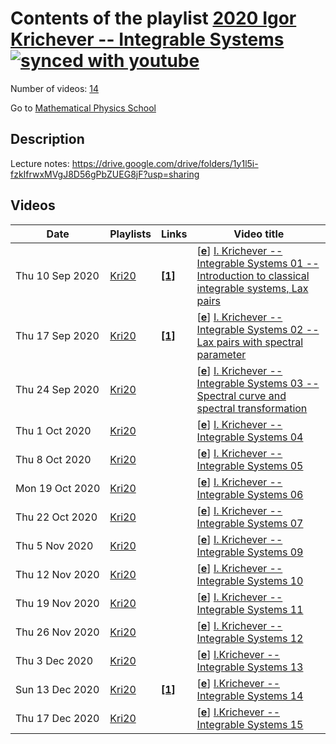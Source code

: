 # Contents of the playlist [2020 Igor Krichever -- Integrable Systems](https://www.youtube.com/playlist?list=PLLGkFbxve672AOMaYwSTrqFRBc00ZnQmb)[![synced with youtube](https://img.shields.io/github/last-commit/mathphysschool/mathphysschool.github.io/autoupdate1?label=synced%20with%20youtube)](#)

Number of videos: [14](#videos)

Go to [Mathematical Physics School](../README.md)

## Description

Lecture notes: <https://drive.google.com/drive/folders/1y1l5i-fzkIfrwxMVgJ8D56gPbZUEG8jF?usp=sharing>

## Videos

|Date|Playlists|Links|Video title|
|---|---|---|---|
| Thu&nbsp;10&nbsp;Sep&nbsp;2020 | [Kri20](../playlists/Kri20 "2020 Igor Krichever -- Integrable Systems") | [**[1]**](https://drive.google.com/drive/folders/1y1l5i-fzkIfrwxMVgJ8D56gPbZUEG8jF?usp=sharing) | [[**e**](https://studio.youtube.com/video/lXeZy9sHgr4/edit "Edit")] [I. Krichever -- Integrable Systems 01 -- Introduction to classical integrable systems, Lax pairs](https://www.youtube.com/watch?v=lXeZy9sHgr4&list=PLLGkFbxve672AOMaYwSTrqFRBc00ZnQmb "Lecture notes: https://drive.google.com/drive/folders/1y1l5i-fzkIfrwxMVgJ8D56gPbZUEG8jF?usp=sharing") |
| Thu&nbsp;17&nbsp;Sep&nbsp;2020 | [Kri20](../playlists/Kri20 "2020 Igor Krichever -- Integrable Systems") | [**[1]**](https://drive.google.com/drive/folders/1y1l5i-fzkIfrwxMVgJ8D56gPbZUEG8jF?usp=sharing) | [[**e**](https://studio.youtube.com/video/5vqotLk_ei4/edit "Edit")] [I. Krichever -- Integrable Systems 02 -- Lax pairs with spectral parameter](https://www.youtube.com/watch?v=5vqotLk_ei4&list=PLLGkFbxve672AOMaYwSTrqFRBc00ZnQmb "Lecture notes: https://drive.google.com/drive/folders/1y1l5i-fzkIfrwxMVgJ8D56gPbZUEG8jF?usp=sharing") |
| Thu&nbsp;24&nbsp;Sep&nbsp;2020 | [Kri20](../playlists/Kri20 "2020 Igor Krichever -- Integrable Systems") |  | [[**e**](https://studio.youtube.com/video/V6aVvtdEStk/edit "Edit")] [I. Krichever -- Integrable Systems 03 -- Spectral curve and spectral transformation](https://www.youtube.com/watch?v=V6aVvtdEStk&list=PLLGkFbxve672AOMaYwSTrqFRBc00ZnQmb) |
| Thu&nbsp;1&nbsp;Oct&nbsp;2020 | [Kri20](../playlists/Kri20 "2020 Igor Krichever -- Integrable Systems") |  | [[**e**](https://studio.youtube.com/video/jPkGvAYGeos/edit "Edit")] [I. Krichever -- Integrable Systems 04](https://www.youtube.com/watch?v=jPkGvAYGeos&list=PLLGkFbxve672AOMaYwSTrqFRBc00ZnQmb) |
| Thu&nbsp;8&nbsp;Oct&nbsp;2020 | [Kri20](../playlists/Kri20 "2020 Igor Krichever -- Integrable Systems") |  | [[**e**](https://studio.youtube.com/video/H-2dxHSOhSM/edit "Edit")] [I. Krichever -- Integrable Systems 05](https://www.youtube.com/watch?v=H-2dxHSOhSM&list=PLLGkFbxve672AOMaYwSTrqFRBc00ZnQmb) |
| Mon&nbsp;19&nbsp;Oct&nbsp;2020 | [Kri20](../playlists/Kri20 "2020 Igor Krichever -- Integrable Systems") |  | [[**e**](https://studio.youtube.com/video/mH8EzvJQZNk/edit "Edit")] [I. Krichever -- Integrable Systems 06](https://www.youtube.com/watch?v=mH8EzvJQZNk&list=PLLGkFbxve672AOMaYwSTrqFRBc00ZnQmb) |
| Thu&nbsp;22&nbsp;Oct&nbsp;2020 | [Kri20](../playlists/Kri20 "2020 Igor Krichever -- Integrable Systems") |  | [[**e**](https://studio.youtube.com/video/fKxTyJ_cZt4/edit "Edit")] [I. Krichever -- Integrable Systems 07](https://www.youtube.com/watch?v=fKxTyJ_cZt4&list=PLLGkFbxve672AOMaYwSTrqFRBc00ZnQmb) |
| Thu&nbsp;5&nbsp;Nov&nbsp;2020 | [Kri20](../playlists/Kri20 "2020 Igor Krichever -- Integrable Systems") |  | [[**e**](https://studio.youtube.com/video/96DZVDkz-3s/edit "Edit")] [I. Krichever -- Integrable Systems 09](https://www.youtube.com/watch?v=96DZVDkz-3s&list=PLLGkFbxve672AOMaYwSTrqFRBc00ZnQmb) |
| Thu&nbsp;12&nbsp;Nov&nbsp;2020 | [Kri20](../playlists/Kri20 "2020 Igor Krichever -- Integrable Systems") |  | [[**e**](https://studio.youtube.com/video/F3jzyEsor3I/edit "Edit")] [I. Krichever -- Integrable Systems 10](https://www.youtube.com/watch?v=F3jzyEsor3I&list=PLLGkFbxve672AOMaYwSTrqFRBc00ZnQmb) |
| Thu&nbsp;19&nbsp;Nov&nbsp;2020 | [Kri20](../playlists/Kri20 "2020 Igor Krichever -- Integrable Systems") |  | [[**e**](https://studio.youtube.com/video/x_uesnXbuFY/edit "Edit")] [I. Krichever -- Integrable Systems 11](https://www.youtube.com/watch?v=x_uesnXbuFY&list=PLLGkFbxve672AOMaYwSTrqFRBc00ZnQmb) |
| Thu&nbsp;26&nbsp;Nov&nbsp;2020 | [Kri20](../playlists/Kri20 "2020 Igor Krichever -- Integrable Systems") |  | [[**e**](https://studio.youtube.com/video/OC487v1TX94/edit "Edit")] [I. Krichever -- Integrable Systems 12](https://www.youtube.com/watch?v=OC487v1TX94&list=PLLGkFbxve672AOMaYwSTrqFRBc00ZnQmb) |
| Thu&nbsp;3&nbsp;Dec&nbsp;2020 | [Kri20](../playlists/Kri20 "2020 Igor Krichever -- Integrable Systems") |  | [[**e**](https://studio.youtube.com/video/smvVkuzmk8U/edit "Edit")] [I.Krichever -- Integrable Systems 13](https://www.youtube.com/watch?v=smvVkuzmk8U&list=PLLGkFbxve672AOMaYwSTrqFRBc00ZnQmb) |
| Sun&nbsp;13&nbsp;Dec&nbsp;2020 | [Kri20](../playlists/Kri20 "2020 Igor Krichever -- Integrable Systems") | [**[1]**](https://drive.google.com/drive/u/2/folders/1y1l5i-fzkIfrwxMVgJ8D56gPbZUEG8jF?usp=sharing) | [[**e**](https://studio.youtube.com/video/oKUbJ40tVIg/edit "Edit")] [I.Krichever -- Integrable Systems 14](https://www.youtube.com/watch?v=oKUbJ40tVIg&list=PLLGkFbxve672AOMaYwSTrqFRBc00ZnQmb "Записки лекций: https://drive.google.com/drive/u/2/folders/1y1l5i-fzkIfrwxMVgJ8D56gPbZUEG8jF?usp=sharing") |
| Thu&nbsp;17&nbsp;Dec&nbsp;2020 | [Kri20](../playlists/Kri20 "2020 Igor Krichever -- Integrable Systems") |  | [[**e**](https://studio.youtube.com/video/XkNr-FbsdAs/edit "Edit")] [I.Krichever -- Integrable Systems 15](https://www.youtube.com/watch?v=XkNr-FbsdAs&list=PLLGkFbxve672AOMaYwSTrqFRBc00ZnQmb) |
